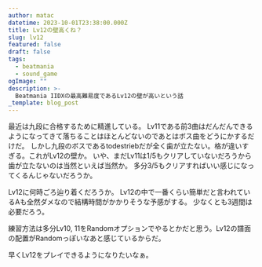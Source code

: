 ```yaml
---
author: matac
datetime: 2023-10-01T23:38:00.000Z
title: Lv12の壁高くね？
slug: lv12
featured: false
draft: false
tags:
  - beatmania
  - sound_game
ogImage: ""
description: >-
  Beatmania IIDXの最高難易度であるLv12の壁が高いという話
_template: blog_post
---
```


最近は九段に合格するために精進している。
Lv11である前3曲はだんだんできるようになってきて落ちることはほとんどないのであとはボス曲をどうにかするだけだ。
しかし九段のボスであるtodestriebだが全く歯が立たない。格が違いすぎる。これがLv12の壁か。
いや、まだLv11は1/5もクリアしていないだろうから歯が立たないのは当然といえば当然か。
多分3/5もクリアすればいい感じになってくるんじゃないだろうか。

Lv12に何時ごろ辿り着くだろうか。
Lv12の中で一番くらい簡単だと言われているAも全然ダメなので結構時間がかかりそうな予感がする。
少なくとも3週間は必要だろう。

練習方法は多分Lv10, 11をRandomオプションでやるとかだと思う。Lv12の譜面の配置がRandomっぽいなあと感じているからだ。

早くLv12をプレイできるようになりたいなぁ。
